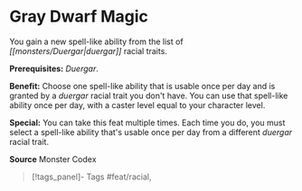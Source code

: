 ﻿---
cssclass: [feats]

---
# Gray Dwarf Magic

You gain a new spell-like ability from the list of _[[monsters/Duergar|duergar]]_ racial traits.

**Prerequisites:** _Duergar_.

**Benefit:** Choose one spell-like ability that is usable once per day and is granted by a _duergar_ racial trait you don't have. You can use that spell-like ability once per day, with a caster level equal to your character level.

**Special:** You can take this feat multiple times. Each time you do, you must select a spell-like ability that's usable once per day from a different _duergar_ racial trait.

**Source** Monster Codex
>[!tags_panel]- Tags
> #feat/racial, 